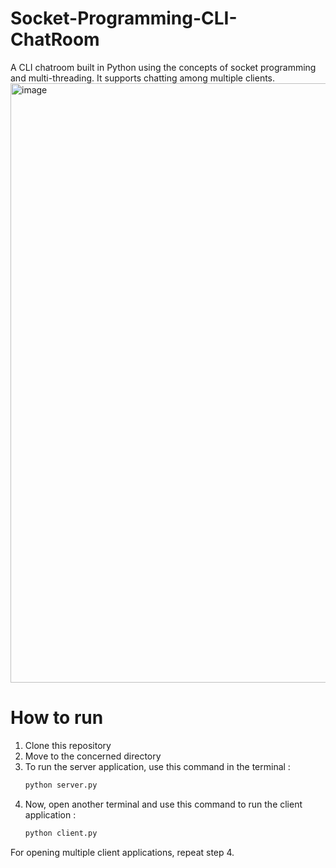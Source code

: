 # Socket-Programming-CLI-ChatRoom
A CLI chatroom built in Python using the concepts of socket programming and multi-threading. 
It supports chatting among multiple clients.
<img width="959" alt="image" src="https://user-images.githubusercontent.com/95542633/233784905-f062348b-6c95-4d7f-adc7-1c82b77896e7.png">


# How to run
1. Clone this repository
2. Move to the concerned directory
3. To run the server application, use this command in the terminal :
  	```sh
	python server.py
	```
4. Now, open another terminal and use this command to run the client application :
	```sh
	python client.py
	```
For opening multiple client applications, repeat step 4.
